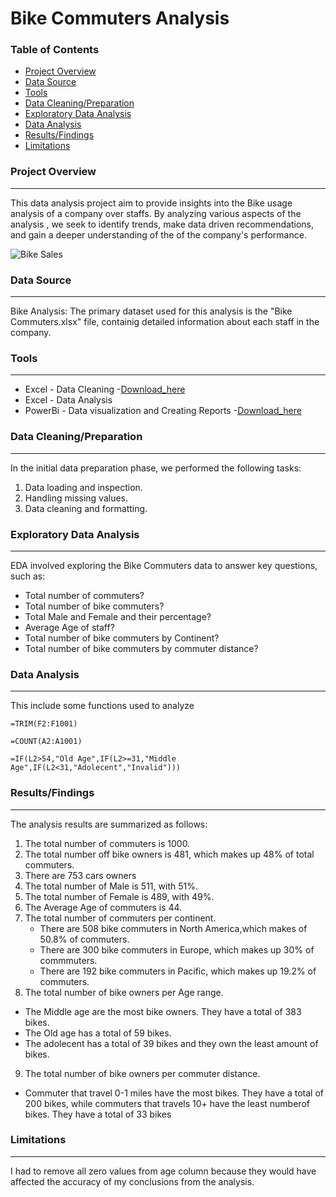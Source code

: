 # Bike Commuters Analysis

### Table of Contents

- [Project Overview](#project-overview)
- [Data Source](#data-source)
- [Tools](#tools)
- [Data Cleaning/Preparation](#data-cleaning/preparation)
- [Exploratory Data Analysis](#exploratory-data-analysis)
- [Data Analysis](#data-analysis)
- [Results/Findings](#results/findings)
- [Limitations](#limitations)


### Project Overview
---

This data analysis project aim to provide insights into the Bike usage analysis of a company over staffs. By analyzing various aspects of the analysis , we seek to identify trends, make data driven recommendations, and gain a deeper understanding of the of the company's performance.

![Bike Sales](https://github.com/user-attachments/assets/684acab9-abc4-41fc-a53d-2e066cc1afc2)



### Data Source
---

Bike Analysis: The primary dataset used for this analysis is the "Bike Commuters.xlsx" file, containig detailed information about each staff in the company.



### Tools
---

- Excel - Data Cleaning
 -[Download_here](https://microsoft.com)
- Excel - Data Analysis
- PowerBi - Data visualization and Creating Reports
 -[Download_here](https://microsoft.com/powerbi)




 ### Data Cleaning/Preparation
 ---

  In the initial data preparation phase, we performed the following tasks:
  1. Data loading and inspection.
  2. Handling missing values.
  3. Data cleaning and formatting.



  
  ### Exploratory Data Analysis
  ---

  EDA involved exploring the Bike Commuters data to answer key questions, such as:

  - Total number of commuters?
  - Total number of bike commuters?
  - Total Male and Female and their percentage?
  - Average Age of staff?
  - Total number of bike commuters by Continent?
  - Total number of bike commuters by commuter distance?



### Data Analysis
---

This include some functions used to analyze 
```Excel
=TRIM(F2:F1001)

=COUNT(A2:A1001)

=IF(L2>54,"Old Age",IF(L2>=31,"Middle Age",IF(L2<31,"Adolecent","Invalid")))
```



### Results/Findings
---

The analysis results are summarized as follows:
1. The total number of commuters is 1000.
2. The total number off bike owners is 481, which makes up 48% of total commuters.
3. There are 753 cars owners
4. The total number of Male is 511, with 51%.
5. The total number of Female is 489, with 49%.
6. The Average Age of commuters is 44.
7. The total number of commuters per continent.
   - There are 508 bike commuters in North America,which makes of 50.8% of commuters.
   - There are 300 bike commuters in Europe, which makes up 30% of commmuters.
   - There are 192 bike commuters in Pacific, which makes up 19.2% of commuters.
8. The total number of bike owners per Age range.
  - The Middle age are the most bike owners. They have a total of 383 bikes.
  - The Old age has a total of 59 bikes.
  - The adolecent has a total of 39 bikes and they own the least amount of bikes.
   
9. The total number of bike owners per commuter distance.
 - Commuter that travel 0-1 miles have the most bikes. They have a total of 200 bikes, while commuters that travels 10+ have the least numberof bikes. They have a total of 33 bikes
    



### Limitations
---

I had to remove all zero values from age column because they would have affected the accuracy of my conclusions from the analysis.


